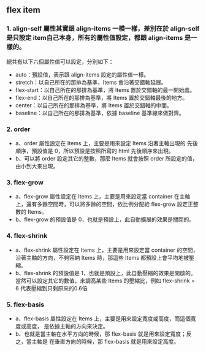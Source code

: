 ## flex item

### 1. align-self 屬性其實跟 align-items ⼀模⼀樣，差別在於 align-self 是只設定 item⾃⼰本⾝，所有的屬性值設定，都跟 align-items 是⼀樣的。
總共有以下六個屬性值可以設定，分別如下：
 - auto：預設值，表⽰跟 align-items 設定的屬性值⼀樣。
 - stretch：以⾃⼰所在的那排為基準，Items 會沿著交錯軸延展。
 - flex-start：以⾃⼰所在的那排為基準，將 Items 置於交錯軸的最⼀開始處。
 - flex-end：以⾃⼰所在的那排為基準，將 Items 置於交錯軸最後的地⽅。
 - center：以⾃⼰所在的那排為基準，將 Items 置於交錯軸的中間。
 - baseline：以⾃⼰所在的那排為基準，依據 baseline 基準線來做對⿑。

### 2. order
  - a、order 屬性設定在 Items 上，主要是⽤來設定 Items 沿著主軸出現的
  先後順序，預設值是 0，所以預設是按照所寫的 html 先後順序來出現。
  - b、可以將 order 設定其它的整數，那麼 Items 就會按照 order 所設定的值，
  由⼩到⼤來出現。

### 3. flex-grow
  - a、flex-grow 屬性設定在 Items 上，主要是⽤來設定當 container 在主軸上，還有多餘空間時，可以將多餘的空間，依比例分配給 flex-grow 設定正整數的 Items。
  - b、flex-grow 的預設值是 0，也就是預設上，此⾃動擴展的效果是關閉的。

### 4. flex-shrink
  - a、flex-shrink 屬性設定在 Items 上，主要是⽤來設定當 container 的空間，沿著主軸的⽅向，不夠容納 Items 時，那這些 Items 都預設上會平均地被壓縮。
  - b、flex-shrink 的預設值是 1，也就是預設上，此⾃動壓縮的效果是開啟的。當然可以設定其它的數值，來調⾼某些 Items 的壓縮比，例如
     flex-shrink = 6 代表壓縮到只剩原來的0.6倍

### 5. flex-basis
  - a、flex-basis 屬性設定在 Items 上，主要是⽤來設定寬度或⾼度，⽽這個寬度或⾼度，
  是依據主軸的⽅向來決定。
  - b、也就是當主軸在⽔平⽅向的時候，那 flex-basis 就是⽤來設定寬度；反之，當主軸是
  在垂直⽅向的時候，那 flex-basis 就是⽤來設定⾼度。

